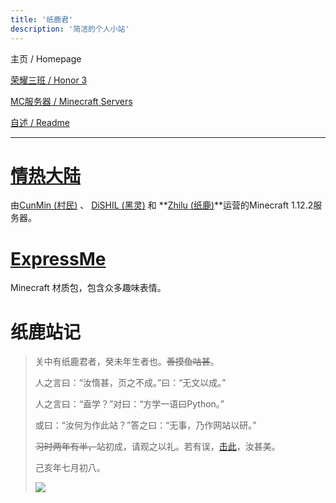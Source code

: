 ```yaml
---
title: '纸鹿君'
description: '简洁的个人小站'
---
```


主页 / Homepage

[荣耀三班 / Honor 3](honor3)

[MC服务器 / Minecraft Servers](mc)

[自述 / Readme](README)

------

# [情热大陆](qrdl.fun)

由[CunMin (村民)](https://zh-cn.namemc.com/profile/CunMin.1) 、 [DiSHIL (黑灵)](https://zh-cn.namemc.com/profile/DiSHIL.1) 和 **[Zhilu (纸鹿)](https://zh-cn.namemc.com/profile/Zhilu.2)**运营的Minecraft 1.12.2服务器。



# [ExpressMe](https://l33z22l11.github.io/ExpressMe/)

Minecraft 材质包，包含众多趣味表情。



# 纸鹿站记

> 关中有纸鹿君者，癸未年生者也。~~善摸鱼咕甚~~。
>
> 人之言曰：“汝惰甚，页之不成。”曰：“无文以成。”
>
> 人之言曰：“盍学？”对曰：“方学一语曰Python。”
>
> 或曰：“汝何为作此站？”答之曰：“无事，乃作网站以研。”
>
> ~~习时两年有半，~~站初成，请观之以礼。若有误，[击此](http://wpa.qq.com/msgrd?v=3&uin=2399052066&site=qq&menu=yes)，汝甚美。
>
> 己亥年七月初八。
>
> ![](http://thirdqq.qlogo.cn/g?b=qq&nk=2399052066&s=1)
